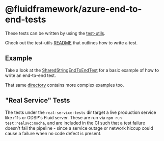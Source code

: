 # @fluidframework/azure-end-to-end-tests

These tests can be written by using the [test-utils](../test-utils/src).

Check out the test-utils [README](../test-utils/README.md) that outlines how to write a test.

## Example

Take a look at the [SharedStringEndToEndTest](src/test/sharedStringEndToEndTests.spec.ts) for a basic example
of how to write an end-to-end test.

That same [directory](src/test) contains more complex examples too.

## "Real Service" Tests

The tests under the `real-service-tests` dir target a live production service like r11s or ODSP's Fluid server.
These are run via `npm run test:realsvc:mocha`, and are included in the CI such that a test failure doesn't
fail the pipeline - since a service outage or network hiccup could cause a failure when no code defect is present.
